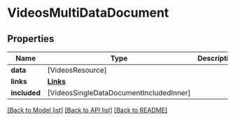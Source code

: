 # VideosMultiDataDocument

## Properties
Name | Type | Description | Notes
------------ | ------------- | ------------- | -------------
**data** | [VideosResource] |  | [optional] 
**links** | [**Links**](Links.md) |  | [optional] 
**included** | [VideosSingleDataDocumentIncludedInner] |  | [optional] 

[[Back to Model list]](../README.md#documentation-for-models) [[Back to API list]](../README.md#documentation-for-api-endpoints) [[Back to README]](../README.md)


